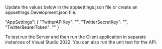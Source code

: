 Update the values below in the appsettings.json file or create an appsettings.Development.json file.

 "AppSettings": {
    "TwitterAPIKey": "",
    "TwitterSecretKey": "",
    "TwitterBearerToken": ""
 }

 To test run the Server and then run the Client application in separate instances of Visual Studio 2022. You can also run the unit test for the API.
